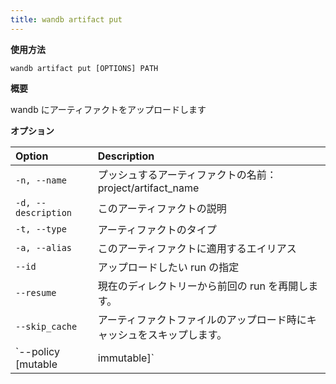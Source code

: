 ```yaml
---
title: wandb artifact put
---
```


**使用方法**

`wandb artifact put [OPTIONS] PATH`

**概要**

wandb にアーティファクトをアップロードします

**オプション**

| **Option** | **Description** |
| :--- | :--- |
| `-n, --name` | プッシュするアーティファクトの名前：  project/artifact_name |
| `-d, --description` | このアーティファクトの説明 |
| `-t, --type` | アーティファクトのタイプ |
| `-a, --alias` | このアーティファクトに適用するエイリアス |
| `--id` | アップロードしたい run の指定 |
| `--resume` | 現在のディレクトリーから前回の run を再開します。 |
| `--skip_cache` | アーティファクトファイルのアップロード時にキャッシュをスキップします。 |
| `--policy [mutable|immutable]` | アーティファクトファイルをアップロードする際のストレージポリシーを設定します。 |